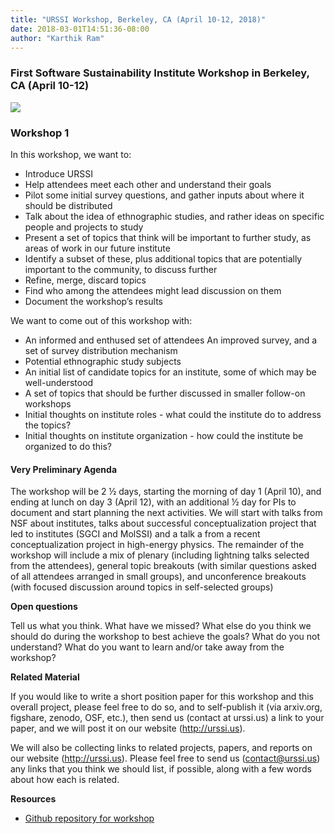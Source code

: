 ```yaml
---
title: "URSSI Workshop, Berkeley, CA (April 10-12, 2018)"
date: 2018-03-01T14:51:36-08:00
author: "Karthik Ram"
---
```


### First Software Sustainability Institute Workshop in Berkeley, CA (April 10-12)

![](https://i.imgur.com/o8xjqVy.jpg)


### Workshop 1

In this workshop, we want to:

- Introduce URSSI
- Help attendees meet each other and understand their goals
- Pilot some initial survey questions, and gather inputs about where it should be distributed
- Talk about the idea of ethnographic studies, and rather ideas on specific people and projects to study
- Present a set of topics that think will be important to further study, as areas of work in our future institute
- Identify a subset of these, plus additional topics that are potentially important to the community, to discuss further
- Refine, merge, discard topics
- Find who among the attendees might lead discussion on them
- Document the workshop’s results

We want to come out of this workshop with:

- An informed and enthused set of attendees An improved survey, and a set of survey distribution mechanism
- Potential ethnographic study subjects
- An initial list of candidate topics for an institute, some of which may be well-understood
- A set of topics that should be further discussed in smaller follow-on workshops
- Initial thoughts on institute roles - what could the institute do to address the topics?
- Initial thoughts on institute organization - how could the institute be organized to do this?

####  Very Preliminary Agenda

The workshop will be 2 ½ days, starting the morning of day 1 (April 10), and ending at lunch on day 3 (April 12), with an additional ½ day for PIs to document and start planning the next activities. We will start with talks from NSF about institutes, talks about successful conceptualization project that led to institutes (SGCI and MolSSI) and a talk a from a recent conceptualization project in high-energy physics. The remainder of the workshop will include a mix of plenary (including lightning talks selected from the attendees), general topic breakouts (with similar questions asked of all attendees arranged in small groups), and unconference breakouts (with focused discussion around topics in self-selected groups)

**Open questions**

Tell us what you think. What have we missed? What else do you think we should do during the workshop to best achieve the goals? What do you not understand? What do you want to learn and/or take away from the workshop?

**Related Material**

If you would like to write a short position paper for this workshop and this overall project, please feel free to do so, and to self-publish it (via arxiv.org, figshare, zenodo, OSF, etc.), then send us (contact at urssi.us) a link to your paper, and we will post it on our website (http://urssi.us).

We will also be collecting links to related projects, papers, and reports on our website (http://urssi.us). Please feel free to send us (contact@urssi.us) any links that you think we should list, if possible, along with a few words about how each is related.

**Resources**

- [Github repository for workshop](https://github.com/si2-urssi/berkeley_workshop)
